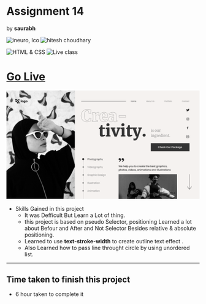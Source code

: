 # Assignment 14
by **saurabh**

![ineuro, lco](https://img.shields.io/badge/iNeuron-LCO-green)
![hitesh choudhary](https://img.shields.io/badge/Hitesh--Choudhary-Full--stack--JS--bootcamp-red)

![HTML & CSS](https://img.shields.io/badge/HTML-CSS-orange)
![Live class](https://img.shields.io/badge/LIVE--CLASS-PROJECT--14-lightgrey)



# [Go Live](https://live-proj-14.netlify.app)

![](./Images/14.png)


-   Skills Gained in this project
    -   It was Defficult But Learn a Lot of thing.
    -   this project is based on pseudo Selector, positioning Learned a lot about Befour and After and Not Selector Besides relative & absolute positioning.
    -   Learned to use **text-stroke-width** to create outline text effect .
    -   Also Learned how to pass line throught circle by using unordered list.

---

## Time taken to finish this project

-   6 hour taken to complete it